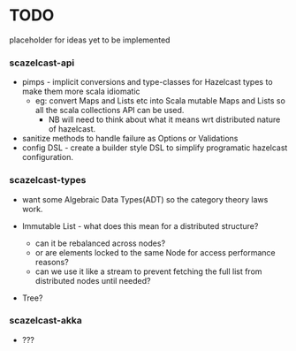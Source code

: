 TODO
====

placeholder for ideas yet to be implemented

### scazelcast-api

* pimps - implicit conversions and type-classes for Hazelcast types to make them more scala idiomatic
  - eg: convert Maps and Lists etc into Scala mutable Maps and Lists so all the scala collections API can be used.
    - NB will need to think about what it means wrt distributed nature of hazelcast.
* sanitize methods to handle failure as Options or Validations
* config DSL - create a builder style DSL to simplify programatic hazelcast configuration.

### scazelcast-types

* want some Algebraic Data Types(ADT) so the category theory laws work.
* Immutable List - what does this mean for a distributed structure?
  - can it be rebalanced across nodes?
  - or are elements locked to the same Node for access performance reasons?
  - can we use it like a stream to prevent fetching the full list from distributed nodes until needed?

* Tree?


### scazelcast-akka

* ???
